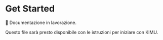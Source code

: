 # Get Started

🚧 Documentazione in lavorazione.

Questo file sarà presto disponibile con le istruzioni per iniziare con KIMU.
